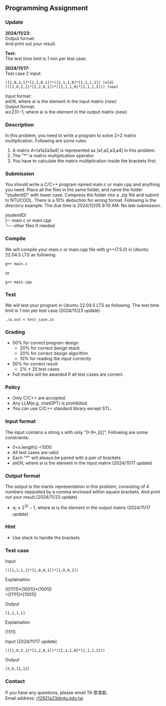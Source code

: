 [](#Programming-Assignment "Programming-Assignment")Programming Assignment
--------------------------------------------------------------------------

### [](#Update "Update")Update

**2024/11/23:**  
Output format:  
And print out your result.

**Test:**  
The test time limit is 1 min per test case.

**2024/11/17:**  
Test case 2 input:

    ([1,0,2,1]*[1,2,0,1])*([2,1,1,0]*[1,1,1,2]) (old)
    (([1,0,2,1]*[1,2,0,1])*([2,1,1,0]*[1,1,1,2])) (new)
    

Input format:  
ai∈N, where ai is the element in the input matrix (new)  
Output format:  
ai≤231−1, where ai is the element in the output matrix (new)

### [](#Description "Description")Description

In this problem, you need to write a program to solve 2×2 matrix multiplication. Following are some rules:

1.  A matrix A\=\[a1a2a3a4\] is represented as \[a1,a2,a3,a4\] in this problem.
2.  The "\*" is matrix multiplication operator.
3.  You have to calculate the matrix multiplication inside the brackets first.

### [](#Submission "Submission")Submission

You should write a C/C++ program named main.c or main.cpp and anything you need. Place all the files in the same folder, and name the folder "studentID" with lower case. Compress the folder into a .zip file and submit to NTUCOOL. There is a 10% deduction for wrong format. Following is the directory example. The due time is 2024/12/05 9:10 AM. No late submission.

studentID/  
|–\- main.c or main.cpp  
└–\- other files if needed

### [](#Compile "Compile")Compile

We will compile your main.c or main.cpp file with g++(7.5.0) in Ubuntu 22.04.5 LTS as following.

    g++ main.c
    

or

    g++ main.cpp
    

### [](#Test "Test")Test

We will test your program in Ubuntu 22.04.5 LTS as following. The test time limit is 1 min per test case.(2024/11/23 update)

    ./a.out < test_case.in
    

### [](#Grading "Grading")Grading

*   50% for correct program design
    *   20% for correct design stack
    *   20% for correct design algorithm
    *   10% for reading the input correctly
*   50% for correct result
    *   2% × 25 test cases
*   Full marks will be awarded if all test cases are correct.

### [](#Policy "Policy")Policy

*   Only C/C++ are accepted.
*   Any LLM(e.g. chatGPT) is prohibited.
*   You can use C/C++ standard library except STL.

### [](#Input-format "Input-format")Input format

The input contains a string s with only "0-9\*,()\[\]". Following are some constraints:

*   0<s.length() <1000
*   All test cases are valid
*   Each "\*" will always be paired with a pair of brackets
*   ai∈N, where ai is the element in the input matrix (2024/11/17 update)

### [](#Output-format "Output-format")Output format

The output is the martix representation in this problem, consisting of 4 numbers separated by a comma enclosed within square brackets. And print out your result.(2024/11/23 update)

*   $a_i≤2^{31}−1$, where ai is the element in the output matrix (2024/11/17 update)

### [](#Hint "Hint")Hint

*   Use stack to handle the brackets

### [](#Test-case "Test-case")Test case

Input

    (([1,1,1,1]*[1,0,0,1])*[1,0,0,1])
    

Explaination

((\[1111\]×\[1001\])×\[1001\])  
\=(\[1111\]×\[1001\])

Output

    [1,1,1,1]
    

Explaination

\[1111\]

Input (2024/11/17 update)

    (([1,0,2,1]*[1,2,0,1])*([2,1,1,0]*[1,1,1,2]))
    

Output

    [5,6,11,13]
    

### [](#Contact "Contact")Contact

If you have any questions, please email TA 廖韋凱.  
Email address: [r12921a23@ntu.edu.tw](mailto:r12921a23@ntu.edu.tw)